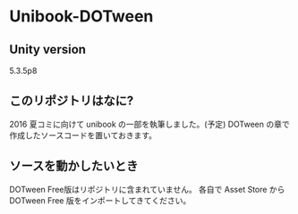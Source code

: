 # Unibook-DOTween
## Unity version
5.3.5p8

## このリポジトリはなに?
2016 夏コミに向けて unibook の一部を執筆しました。(予定)
DOTween の章で作成したソースコードを置いておきます。

## ソースを動かしたいとき
DOTween Free版はリポジトリに含まれていません。
各自で Asset Store から DOTween Free 版をインポートしてきてください。
